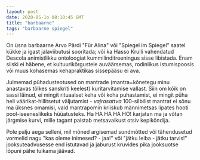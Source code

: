 ```yaml
---
layout: post
date: 2020-05-1o 08:10:45 GMT
title: "barbaarne"
tags: "barbaarne spiegel"
---
```


On üsna barbaarne Arvo Pärdi "Für Alina" või "Spiegel im Spiegel" saatel kükke ja igast jalaviibutusi sooritada; 
või ka Hasso Krulli vahendatud Descola animistlikku ontoloogiat kummilinditreeningus sisse libistada. Enam siiski ei häbene, 
et kultuurikõrgustele auväärsemas, rodinlikus istumispoosis või muus kohasemas kehapraktikas sissepääsu ei ava.

Julmemad pühadusteotused on mantrade (mantra=kõnetegu minu anastavas tõlkes sanskriti keelest) kuritarvitamise vallast. 
Siin om kõik on sassi läinud, ei mingit rituaalset keha või koha puhastamist, ei mingit püha heli väärikat-hillitsetut väljutamist  - 
*vajrasattva* 100-silbilist mantrat ei sõnu ma üksnes omamisi, vaid mantrapomin kriiskub männimetsas lipates hooti 
pool-iseeneslikeks hüüatusteks. Ha HA HA HA HO! karjatan ma ja võtan järgmise kurvi, mille tagant paistab metsavaikust otsiv kepikõndija.

Pole palju aega selleni, mil mõned argisemad sundmõtted või tähendusetud vormelid nagu "kas oleme inimesed? - jaa!" või "jätku leiba - jätku tarvis!" jooksuteadvusesse end istutavad ja 
jaburust kruvides pika jooksuotse lõpuni pähe tuikama jäävad. 
